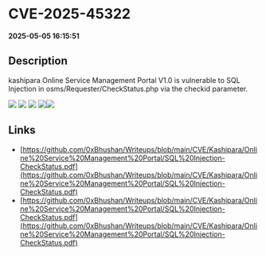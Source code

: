 # CVE-2025-45322

**2025-05-05 16:15:51**

## Description
kashipara Online Service Management Portal V1.0 is vulnerable to SQL Injection in osms/Requester/CheckStatus.php via the checkid parameter.

![](https://img.shields.io/static/v1?label=Exploit&message=Yes&color=red)
![](https://img.shields.io/static/v1?label=Score&message=8.8&color=red)
![](https://img.shields.io/static/v1?label=Severity&message=HIGH&color=red)
![](https://img.shields.io/static/v1?label=CWE&message=SQL&color=green)![](https://img.shields.io/static/v1?label=CWE&message=SQL&color=green)

## Links
- [https://github.com/0xBhushan/Writeups/blob/main/CVE/Kashipara/Online%20Service%20Management%20Portal/SQL%20Injection-CheckStatus.pdf](https://github.com/0xBhushan/Writeups/blob/main/CVE/Kashipara/Online%20Service%20Management%20Portal/SQL%20Injection-CheckStatus.pdf)
- [https://github.com/0xBhushan/Writeups/blob/main/CVE/Kashipara/Online%20Service%20Management%20Portal/SQL%20Injection-CheckStatus.pdf](https://github.com/0xBhushan/Writeups/blob/main/CVE/Kashipara/Online%20Service%20Management%20Portal/SQL%20Injection-CheckStatus.pdf)
